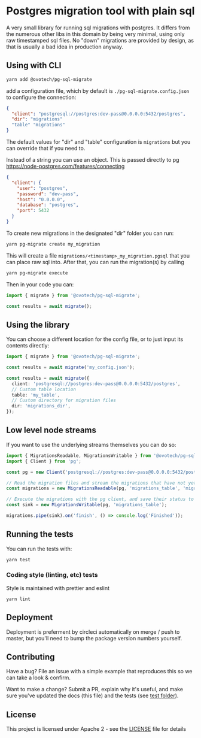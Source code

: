 # Postgres migration tool with plain sql

A very small library for running sql migrations with postgres. It differs from the numerous other libs in this domain by being very minimal, using only raw timestamped sql files. No "down" migrations are provided by design, as that is usually a bad idea in production anyway.

## Using with CLI

```bash
yarn add @ovotech/pg-sql-migrate
```

add a configuration file, which by default is `./pg-sql-migrate.config.json` to configure the connection:

```json
{
  "client": "postgresql://postgres:dev-pass@0.0.0.0:5432/postgres",
  "dir": "migrations"
  "table" "migrations"
}
```

The default values for "dir" and "table" configuration is `migrations` but you can override that if you need to.

Instead of a string you can use an object. This is passed directly to pg https://node-postgres.com/features/connecting

```json
{
  "client": {
    "user": "postgres",
    "password": "dev-pass",
    "host": "0.0.0.0",
    "database": "postgres",
    "port": 5432
  }
}
```

To create new migrations in the designated "dir" folder you can run:

```bash
yarn pg-migrate create my_migration
```

This will create a file `migrations/<timestamp>_my_migration.pgsql` that you can place raw sql into. After that, you can run the migration(s) by calling

```bash
yarn pg-migrate execute
```

Then in your code you can:

```typescript
import { migrate } from '@ovotech/pg-sql-migrate';

const results = await migrate();
```

## Using the library

You can choose a different location for the config file, or to just input its contents directly:

```typescript
import { migrate } from '@ovotech/pg-sql-migrate';

const results = await migrate('my_config.json');

const results = await migrate({
  client: 'postgresql://postgres:dev-pass@0.0.0.0:5432/postgres',
  // Custom table location
  table: 'my_table',
  // Custom directory for migration files
  dir: 'migrations_dir',
});
```

## Low level node streams

If you want to use the underlying streams themselves you can do so:

```typescript
import { MigrationsReadable, MigrationsWritable } from '@ovotech/pg-sql-migrate';
import { Client } from 'pg';

const pg = new Client('postgresql://postgres:dev-pass@0.0.0.0:5432/postgres');

// Read the migration files and stream the migrations that have not yet run.
const migrations = new MigrationsReadable(pg, 'migrations_table', 'migrations_dir');

// Execute the migrations with the pg client, and save their status to the migrations table
const sink = new MigrationsWritable(pg, 'migrations_table');

migrations.pipe(sink).on('finish', () => console.log('Finished'));
```

## Running the tests

You can run the tests with:

```bash
yarn test
```

### Coding style (linting, etc) tests

Style is maintained with prettier and eslint

```
yarn lint
```

## Deployment

Deployment is preferment by circleci automatically on merge / push to master, but you'll need to bump the package version numbers yourself.

## Contributing

Have a bug? File an issue with a simple example that reproduces this so we can take a look & confirm.

Want to make a change? Submit a PR, explain why it's useful, and make sure you've updated the docs (this file) and the tests (see [test folder](test)).

## License

This project is licensed under Apache 2 - see the [LICENSE](LICENSE) file for details
